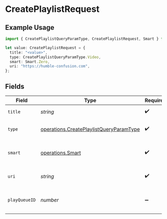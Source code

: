 # CreatePlaylistRequest

## Example Usage

```typescript
import { CreatePlaylistQueryParamType, CreatePlaylistRequest, Smart } from "@lukehagar/plexjs/sdk/models/operations";

let value: CreatePlaylistRequest = {
  title: "<value>",
  type: CreatePlaylistQueryParamType.Video,
  smart: Smart.Zero,
  uri: "https://humble-confusion.com",
};
```

## Fields

| Field                                                                                                     | Type                                                                                                      | Required                                                                                                  | Description                                                                                               |
| --------------------------------------------------------------------------------------------------------- | --------------------------------------------------------------------------------------------------------- | --------------------------------------------------------------------------------------------------------- | --------------------------------------------------------------------------------------------------------- |
| `title`                                                                                                   | *string*                                                                                                  | :heavy_check_mark:                                                                                        | name of the playlist                                                                                      |
| `type`                                                                                                    | [operations.CreatePlaylistQueryParamType](../../../sdk/models/operations/createplaylistqueryparamtype.md) | :heavy_check_mark:                                                                                        | type of playlist to create                                                                                |
| `smart`                                                                                                   | [operations.Smart](../../../sdk/models/operations/smart.md)                                               | :heavy_check_mark:                                                                                        | whether the playlist is smart or not                                                                      |
| `uri`                                                                                                     | *string*                                                                                                  | :heavy_check_mark:                                                                                        | the content URI for the playlist                                                                          |
| `playQueueID`                                                                                             | *number*                                                                                                  | :heavy_minus_sign:                                                                                        | the play queue to copy to a playlist                                                                      |